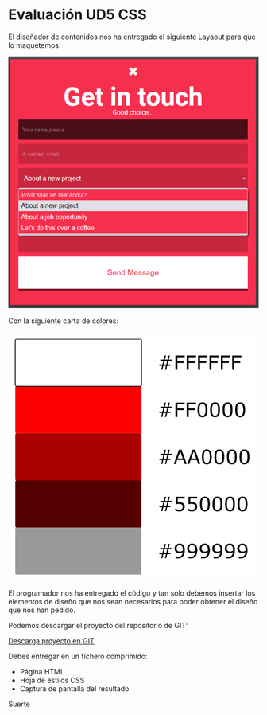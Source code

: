 # Evaluación UD5 CSS

El diseñador de contenidos nos ha entregado el siguiente Layaout para que lo maquetemos:

![imagen](ModeloFinal--Desplegable.png)

Con la siguiente carta de colores:

![imagen2](Colores_WEB.png)

El programador nos ha entregado el código y tan solo debemos insertar los elementos de diseño que nos sean necesarios para poder obtener el diseño que nos han pedido.

Podemos descargar el proyecto del repositorio de GIT:

[Descarga proyecto en GIT](https://github.com/JJPS/ExamenUD5CSS.git)

Debes entregar en un fichero comprimido:

- Página HTML
- Hoja de estilos CSS
- Captura de pantalla del resultado

Suerte
